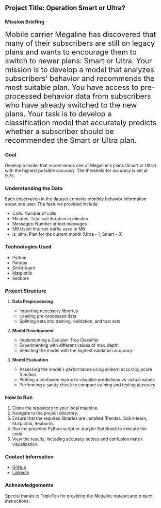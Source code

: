 ## Project Title: Operation Smart or Ultra?

### Mission Briefing
<font size="5">Mobile carrier Megaline has discovered that many of their subscribers are still on legacy plans and wants to encourage them to switch to newer plans: Smart or Ultra. Your mission is to develop a model that analyzes subscribers' behavior and recommends the most suitable plan. You have access to pre-processed behavior data from subscribers who have already switched to the new plans. Your task is to develop a classification model that accurately predicts whether a subscriber should be recommended the Smart or Ultra plan.</font>

### Goal
Develop a model that recommends one of Megaline's plans (Smart or Ultra) with the highest possible accuracy. The threshold for accuracy is set at 0.75.

### Understanding the Data
Each observation in the dataset contains monthly behavior information about one user. The features provided include:
- Calls: Number of calls
- Minutes: Total call duration in minutes
- Messages: Number of text messages
- MB Used: Internet traffic used in MB
- is_ultra: Plan for the current month (Ultra - 1, Smart - 0)

### Technologies Used
- Python
- Pandas
- Scikit-learn
- Matplotlib
- Seaborn

### Project Structure
1. **Data Preprocessing**
   - Importing necessary libraries
   - Loading pre-processed data
   - Splitting data into training, validation, and test sets
   
2. **Model Development**
   - Implementing a Decision Tree Classifier
   - Experimenting with different values of max_depth
   - Selecting the model with the highest validation accuracy
   
3. **Model Evaluation**
   - Assessing the model's performance using sklearn accuracy_score function
   - Plotting a confusion matrix to visualize predictions vs. actual values
   - Performing a sanity check to compare training and testing accuracy

### How to Run
1. Clone the repository to your local machine.
2. Navigate to the project directory.
3. Ensure that the required libraries are installed (Pandas, Scikit-learn, Matplotlib, Seaborn).
4. Run the provided Python script or Jupyter Notebook to execute the code.
5. View the results, including accuracy scores and confusion matrix visualization.

### Contact Information
- [GitHub](https://github.com/shobascode)
- [LinkedIn]([https://linkedin.com/in/yourname](https://www.linkedin.com/in/shoba-santosh))

### Acknowledgements
Special thanks to TripleTen for providing the Megaline dataset and project instructions.
